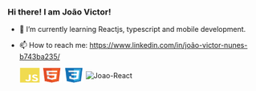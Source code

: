 ### Hi there! I am João Victor!

- 🌱 I’m currently learning Reactjs, typescript and mobile development.
- 📫 How to reach me: https://www.linkedin.com/in/joão-victor-nunes-b743ba235/

  <img align="center" alt="Joao-Js" height="30" width="40" src="https://raw.githubusercontent.com/devicons/devicon/master/icons/javascript/javascript-plain.svg">
  <img align="center" alt="Joao-HTML" height="30" width="40" src="https://raw.githubusercontent.com/devicons/devicon/master/icons/html5/html5-original.svg">
  <img align="center" alt="Joao-CSS" height="30" width="40" src="https://raw.githubusercontent.com/devicons/devicon/master/icons/css3/css3-original.svg">
   <img align="center" alt="Joao-React" height="30" width="40" src="https://raw.githubusercontent.com/devicons/devicon/master/icons/react/reactjs-plain.svg">
